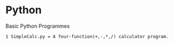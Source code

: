 # Python
Basic Python Programmes

    1 SimpleCalc.py = A four-function(+,-,*,/) calculator program.
